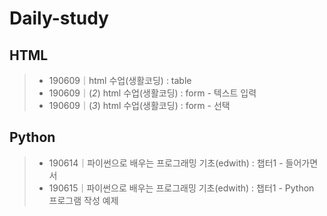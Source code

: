 # Daily-study  

## HTML  
> - 190609｜html 수업(생활코딩) : table  
> - 190609｜(*2*) html 수업(생활코딩) : form - 텍스트 입력
> - 190609｜(*3*) html 수업(생활코딩) : form - 선택

## Python
> - 190614｜파이썬으로 배우는 프로그래밍 기초(edwith) : 챕터1 - 들어가면서
> - 190615｜파이썬으로 배우는 프로그래밍 기초(edwith) : 챕터1 - Python 프로그램 작성 예제
